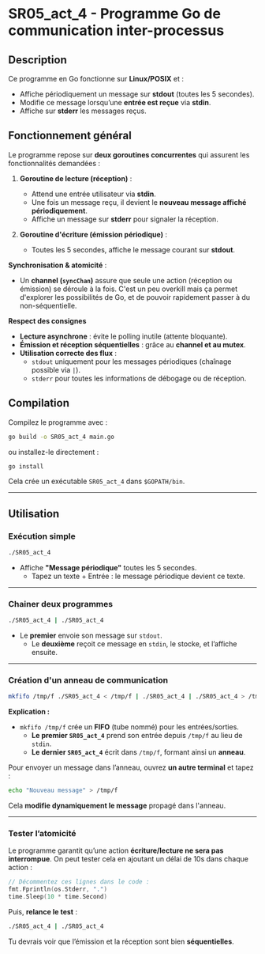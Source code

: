 # SR05_act_4 - Programme Go de communication inter-processus

## Description
Ce programme en Go fonctionne sur **Linux/POSIX** et :
- Affiche périodiquement un message sur **stdout** (toutes les 5 secondes).
- Modifie ce message lorsqu’une **entrée est reçue** via **stdin**.
- Affiche sur **stderr** les messages reçus.

## Fonctionnement général

Le programme repose sur **deux goroutines concurrentes** qui assurent les fonctionnalités demandées :
1. **Goroutine de lecture (réception)** :
    - Attend une entrée utilisateur via **stdin**.
    - Une fois un message reçu, il devient le **nouveau message affiché périodiquement**.
    - Affiche un message sur **stderr** pour signaler la réception.

2. **Goroutine d'écriture (émission périodique)** :
    - Toutes les 5 secondes, affiche le message courant sur **stdout**.

**Synchronisation & atomicité** :
- Un **channel (`syncChan`)** assure que seule une action (réception ou émission) se déroule à la fois. C'est un peu
overkill mais ça permet d'explorer les possibilités de Go, et de pouvoir rapidement passer à du non-séquentielle.

**Respect des consignes**
- **Lecture asynchrone** : évite le polling inutile (attente bloquante).
- **Émission et réception séquentielles** : grâce au **channel et au mutex**.
- **Utilisation correcte des flux** :
    - `stdout` uniquement pour les messages périodiques (chaînage possible via `|`).
    - `stderr` pour toutes les informations de débogage ou de réception.

## Compilation
Compilez le programme avec :
```sh
go build -o SR05_act_4 main.go

```
ou installez-le directement :
```sh
go install
```
Cela crée un exécutable `SR05_act_4` dans `$GOPATH/bin`.

---

## Utilisation
### Exécution simple
```sh
./SR05_act_4
```
- Affiche **"Message périodique"** toutes les 5 secondes.
  - Tapez un texte + Entrée : le message périodique devient ce texte.

---

###  Chainer deux programmes
```sh
./SR05_act_4 | ./SR05_act_4
```
- Le **premier** envoie son message sur `stdout`.
  - Le **deuxième** reçoit ce message en `stdin`, le stocke, et l’affiche ensuite.

---

###  Création d'un anneau de communication
```sh
mkfifo /tmp/f ./SR05_act_4 < /tmp/f | ./SR05_act_4 | ./SR05_act_4 > /tmp/f
```
**Explication :**
- `mkfifo /tmp/f` crée un **FIFO** (tube nommé) pour les entrées/sorties.
  - **Le premier `SR05_act_4`** prend son entrée depuis `/tmp/f` au lieu de `stdin`.
  - **Le dernier `SR05_act_4`** écrit dans `/tmp/f`, formant ainsi un **anneau**.

Pour envoyer un message dans l’anneau, ouvrez **un autre terminal** et tapez :
```sh
echo "Nouveau message" > /tmp/f
```
Cela **modifie dynamiquement le message** propagé dans l'anneau.

---

### Tester l’atomicité
Le programme garantit qu’une action **écriture/lecture ne sera pas interrompue**.
On peut tester cela en ajoutant un délai de 10s dans chaque action :
```go
// Décommentez ces lignes dans le code :
fmt.Fprintln(os.Stderr, ".")
time.Sleep(10 * time.Second)
```
Puis, **relance le test** :
```sh
./SR05_act_4 | ./SR05_act_4
```
Tu devrais voir que l’émission et la réception sont bien **séquentielles**.

